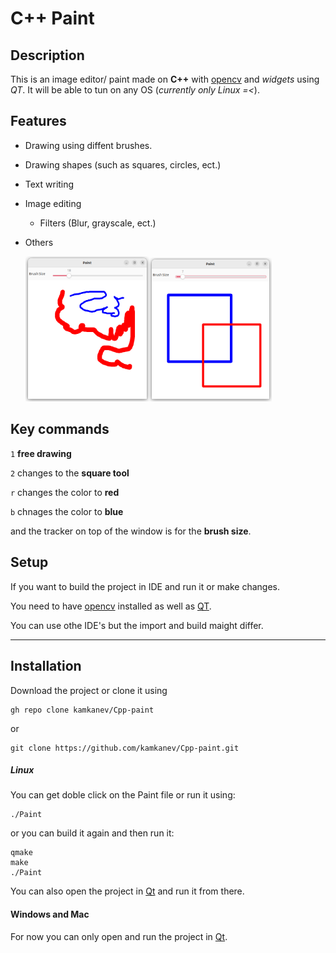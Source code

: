 # C++ Paint

## Description

This is an image editor/ paint made on **C++** with [opencv](https://opencv.org/) and *widgets* using *QT*. It will be able to tun on any OS (*currently only Linux =<*). 

## Features

- Drawing using diffent brushes.

- Drawing shapes (such as squares, circles, ect.)

- Text writing

- Image editing
  
  - Filters (Blur, grayscale, ect.)

- Others
  
  <img title="" src="./screenshots/free_draw.png" alt="drawing" width="198"><img title="" src="./screenshots/square.png" alt="squaredrawing" width="196" data-align="inline">

## Key commands

`1` **free drawing**

`2` changes to the **square tool**

`r` changes the color to **red**

`b` chnages the color to **blue**

and the tracker on top of the window is for the **brush size**.

## Setup

If you want to build the project in IDE and run it or make changes.

You need to have [opencv](https://opencv.org/) installed as well as [QT](https://www.qt.io/download).

You can use othe IDE's but the import and build maight differ.

---

## Installation

Download the project or clone it using

```git
gh repo clone kamkanev/Cpp-paint
```

or

```git
git clone https://github.com/kamkanev/Cpp-paint.git
```

##### Linux

You can get doble click on the Paint file or run it using:

```batch
./Paint
```

or you can build it again and then run it:

```batch
qmake
make
./Paint
```

You can also open the project in [Qt](https://www.qt.io/download) and run it from there.

#### Windows and Mac

For now you can only open and run the project in [Qt](https://www.qt.io/download).
